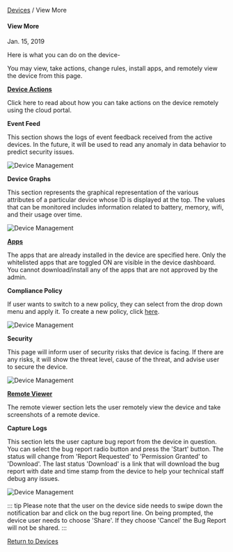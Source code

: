 [Devices](../index.md) / View More

#### View More

Jan. 15, 2019

Here is what you can do on the device-

You may view, take actions, change rules, install apps, and remotely view the device from this page.

[**Device Actions**](actions/index.md)

Click here to read about how you can take actions on the device remotely using the cloud portal.

**Event Feed**

This section shows the logs of event feedback received from the active devices. In the future, it will be used to read any anomaly in data behavior to predict security issues.

![Device Management](https://documentation-media.s3.amazonaws.com/images/6_DM.width-800.png?AWSAccessKeyId=AKIAJHOTEM5S4GAN2SGA)

**Device Graphs**

This section represents the graphical representation of the various attributes of a particular device whose ID is displayed at the top. The values that can be monitored includes information related to battery, memory, wifi, and their usage over time.

![Device Management](https://documentation-media.s3.amazonaws.com/images/7_DM.width-800.png?AWSAccessKeyId=AKIAJHOTEM5S4GAN2SGA)

[**Apps**](app-management/index.md)

The apps that are already installed in the device are specified here. Only the whitelisted apps that are toggled ON are visible in the device dashboard. You cannot download/install any of the apps that are not approved by the admin.

**Compliance Policy**

If user wants to switch to a new policy, they can select from the drop down menu and apply it. To create a new policy, click [here](../../policy-management/index.md).

![Device Management](https://documentation-media.s3.amazonaws.com/images/8_DM.width-800.png?AWSAccessKeyId=AKIAJHOTEM5S4GAN2SGA)

**Security**

This page will inform user of security risks that device is facing. If there are any risks, it will show the threat level, cause of the threat, and advise user to secure the device.

![Device Management](https://documentation-media.s3.amazonaws.com/images/9_DM.width-800.png?AWSAccessKeyId=AKIAJHOTEM5S4GAN2SGA)

[**Remote Viewer**](remote-viewer/index.md)

The remote viewer section lets the user remotely view the device and take screenshots of a remote device.

**Capture Logs**

This section lets the user capture bug report from the device in question. You can select the bug report radio button and press the 'Start' button. The status will change from 'Report Requested' to 'Permission Granted' to 'Download'. The last status 'Download' is a link that will download the bug report with date and time stamp from the device to help your technical staff debug any issues.

![Device Management](https://documentation-media.s3.amazonaws.com/images/10_DM.width-800.png?AWSAccessKeyId=AKIAJHOTEM5S4GAN2SGA)

::: tip
Please note that the user on the device side needs to swipe down the notification bar and click on the bug report line. On being prompted, the device user needs to choose 'Share'. If they choose 'Cancel' the Bug Report will not be shared.
:::

[Return to Devices](../index.md)
